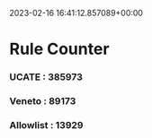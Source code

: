 2023-02-16 16:41:12.857089+00:00
# Rule Counter 
 ### UCATE : 385973

 ### Veneto : 89173

 ### Allowlist : 13929